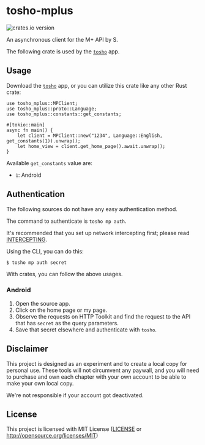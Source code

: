 # tosho-mplus

![crates.io version](https://img.shields.io/crates/v/tosho-mplus)

An asynchronous client for the M+ API by S.

The following crate is used by the [`tosho`](https://crates.io/crates/tosho) app.

## Usage

Download the [`tosho`](https://crates.io/crates/tosho) app, or you can utilize this crate like any other Rust crate:

```rust,no_run
use tosho_mplus::MPClient;
use tosho_mplus::proto::Language;
use tosho_mplus::constants::get_constants;

#[tokio::main]
async fn main() {
    let client = MPClient::new("1234", Language::English, get_constants(1)).unwrap();
    let home_view = client.get_home_page().await.unwrap();
}
```

Available `get_constants` value are:
- `1`: Android

## Authentication

The following sources do not have any easy authentication method.

The command to authenticate is `tosho mp auth`.

It's recommended that you set up network intercepting first; please read [INTERCEPTING](https://github.com/noaione/tosho-mango/blob/master/INTERCEPTING.md).

Using the CLI, you can do this:

```bash
$ tosho mp auth secret
```

With crates, you can follow the above usages.

### Android

1. Open the source app.
2. Click on the home page or my page.
3. Observe the requests on HTTP Toolkit and find the request to the API that has `secret` as the query parameters.
4. Save that secret elsewhere and authenticate with `tosho`.

## Disclaimer

This project is designed as an experiment and to create a local copy for personal use. These tools will not circumvent any paywall, and you will need to purchase and own each chapter with your own account to be able to make your own local copy.

We're not responsible if your account got deactivated.

## License

This project is licensed with MIT License ([LICENSE](https://github.com/noaione/tosho-mango/blob/master/LICENSE) or <http://opensource.org/licenses/MIT>)
